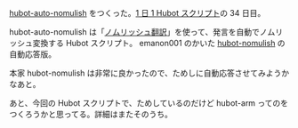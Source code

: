 [hubot-auto-nomulish][gh:bouzuya/hubot-auto-nomulish] をつくった。[1 日 1 Hubot スクリプト][hubot-script-per-day]の 34 日目。

hubot-auto-nomulish は「[ノムリッシュ翻訳][nomulish]」を使って、発言を自動でノムリッシュ変換する Hubot スクリプト。 emanon001 のかいた [hubot-nomulish][gh:faithcreates/hubot-scripts] の自動応答版。

本家 hubot-nomulish は非常に良かったので、ためしに自動応答させてみようかなあと。

あと、今回の Hubot スクリプトで、ためしているのだけど hubot-arm ってのをつくろうかと思ってる。詳細はまたそのうち。

[nomulish]: http://racing-lagoon.info/nomu/translate.php
[gh:bouzuya/hubot-auto-nomulish]: https://github.com/bouzuya/hubot-auto-nomulish
[gh:faithcreates/hubot-scripts]: https://github.com/faithcreates/hubot-scripts
[hubot-script-per-day]: https://blog.bouzuya.net/posts?tags=hubot-script-per-day
